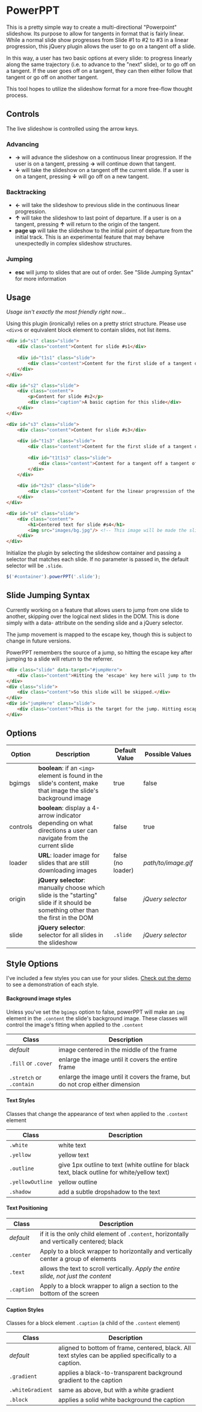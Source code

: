# PowerPPT

This is a pretty simple way to create a multi-directional "Powerpoint" slideshow. Its purpose to allow for tangents in format that is fairly linear. While a normal slide show progresses from Slide #1 to #2 to #3 in a linear progression, this jQuery plugin allows the user to go on a tangent off a slide.

In this way, a user has two basic options at every slide: to progress linearly along the same trajectory (i.e. to advance to the "next" slide), or to go off on a tangent. If the user goes off on a tangent, they can then either follow that tangent or go off on another tangent.

This tool hopes to utilize the slideshow format for a more free-flow thought process.

## Controls
The live slideshow is controlled using the arrow keys. 

### Advancing
- **→** will advance the slideshow on a continuous linear progression. If the user is on a tangent, pressing **→** will continue down that tangent.
- **↓** will take the slideshow on a tangent off the current slide. If a user is on a tangent, pressing **↓** will go off on a new tangent.

### Backtracking
- **←** will take the slideshow to previous slide in the continuous linear progression. 
- **↑** will take the slideshow to last point of departure. If a user is on a tangent, pressing **↑** will return to the origin of the tangent.
- **page up** will take the slideshow to the initial point of departure from the initial track. This is an experimental feature that may behave unexpectedly in complex slideshow structures.

### Jumping
- **esc** will jump to slides that are out of order. See "Slide Jumping Syntax" for more information


## Usage
*Usage isn't exactly the most friendly right now...*

Using this plugin (ironically) relies on a pretty strict structure. Please use `<div>`s or equivalent block element to contain slides, not list items.


``` html
<div id="s1" class="slide">
	<div class="content">Content for slide #s1</div>
	
	<div id="t1s1" class="slide">
		<div class="content">Content for the first slide of a tangent off slide #s1</div>	
	</div>
</div>

<div id="s2" class="slide">
    <div class="content">
        <p>Content for slide #s2</p>
        <div class="caption">A basic caption for this slide</div>
    </div>
</div>

<div id="s3" class="slide">
    <div class="content">Content for slide #s3</div>
    
    <div id="t1s3" class="slide">
    	<div class="content">Content for the first slide of a tangent off slide #s3</div>	
    	
    	<div id="t1t1s3" class="slide">
    	    <div class="content">Content for a tangent off a tangent off slide #s3</div>
    	</div>
    </div>
    
    <div id="t2s3" class="slide">
        <div class="content">Content for the linear progression of the tangent off slide #s3</div>
    </div>
</div>

<div id="s4" class="slide">
    <div class="content">
        <h1>Centered text for slide #s4</h1>
        <img src="images/bg.jpg"/> <!-- This image will be made the slide's background, unless the bgimgs option is set to false -->
    </div>
</div>
```


Initialize the plugin by selecting the slideshow container and passing a selector that matches each slide. If no parameter is passed in, the default selector will be `.slide`.

``` js
$('#container').powerPPT('.slide');
```

## Slide Jumping Syntax
Currently working on a feature that allows users to jump from one slide to another, skipping over the logical next slides in the DOM. This is done simply with a data- attribute on the sending slide and a jQuery selector.

The jump movement is mapped to the escape key, though this is subject to change in future versions.

PowerPPT remembers the source of a jump, so hitting the escape key after jumping to a slide will return to the referrer. 

``` html
<div class="slide" data-target="#jumpHere">
	<div class="content">Hitting the 'escape' key here will jump to the slide selected by the 'data-target' attribute.</div>
</div>
<div class="slide">
	<div class="content">So this slide will be skipped.</div>
</div>
<div id="jumpHere" class="slide">
	<div class="content">This is the target for the jump. Hitting escape AGAIN will bring you back</div>
</div>
```

##

## Options

Option    | Description     | Default Value    | Possible Values
--------- | --------------- | ---------------- | ---------------
bgimgs    | **boolean**: if an `<img>` element is found in the slide's content, make that image the slide's background image | true | false
controls | **boolean**: display a 4-arrow indicator depending on what directions a user can navigate from the current slide | false | true
loader | **URL**: loader image for slides that are still downloading images | false (no loader) | _path/to/image.gif_
origin | **jQuery selector**: manually choose which slide is the "starting" slide if it should be something other than the first in the DOM | false | _jQuery selector_
slide  | **jQuery selector**: selector for all slides in the slideshow | `.slide` | _jQuery selector_

    
## Style Options
I've included a few styles you can use for your slides. [Check out the demo](http://tylerpaige.com/secrets/powerppt/example/) to see a demonstration of each style.

#### Background image styles
Unless you've set the `bgimgs` option to false, powerPPT will make an `img` element in the `.content` the slide's background image. These classes will control the image's fitting when applied to the `.content`

Class | Description
----- | -----------
*default* | image centered in the middle of the frame | *N/A*
`.fill` or `.cover` | enlarge the image until it covers the entire frame
`.stretch` or `.contain` | enlarge the image until it covers the frame, but do not crop either dimension

#### Text Styles
Classes that change the appearance of text when applied to the `.content` element

Class | Description
----- | -----------
`.white`| white text
`.yellow`| yellow text
`.outline`| give 1px outline to text (white outline for black text, black outline for white/yellow text)
`.yellowOutline`| yellow outline
`.shadow`| add a subtle dropshadow to the text

#### Text Positioning

Class | Description
----- | -----------
*default* | if it is the only child element of `.content`, horizontally and vertically centered; black 
`.center` | Apply to a block wrapper to horizontally and vertically center a group of elements
`.text` | allows the text to scroll vertically. *Apply the entire slide, not just the content*
`.caption` | Apply to a block wrapper to align a section to the bottom of the screen

#### Caption Styles
Classes for a block element `.caption` (a child of the `.content` element)

Class | Description
----- | -----------
*default* | aligned to bottom of frame, centered, black. All text styles can be applied specifically to a caption.
`.gradient` | applies a black-to-transparent background gradient to the caption
`.whiteGradient` | same as above, but with a white gradient
`.block` | applies a solid white background the caption
